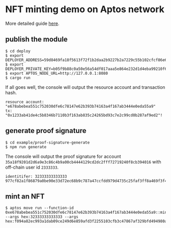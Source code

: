 # NFT minting demo on Aptos network

More detailed guide [here](https://imcoding.online/tutorials/how-to-implement-mint-allowlist-on-aptos).

## publish the module

```shell
$ cd deploy
$ export DEPLOYER_ADDRESS=59d8469fa18f5613f72f1b2daa2b9227b2a7229c55b102cfcf86e685b38d9515
$ export DEPLOYER_PRIVATE_KEY=b05f9b88c0a50e56a54df017aaa5e864e232d1d4eba99210f62331c8d99440ce
$ export APTOS_NODE_URL=http://127.0.0.1:8080
$ cargo run
```

If all goes well, the console will output the resource account and transaction hash.

```shell
resource account: "e678abebea551c752030dfe6c78147e62b393b74163a4f167ab3444e0eda55a9"
tx: "0x1233ab41de4c5b8346b7110b3f163ab835c24265bd93c7e2c99cd0b287af9ed2"!
```

## generate proof signature

```shell
$ cd example/proof-signature-generate
$ npm run generate
```

The console will output the proof signature for account `35a18f9201d2d6a9e3c86c4b9a00cb4444129cd2dc2fff72719240f8cb394016` with off-chain user id `2333333`.

```shell
identitifer: 32333333333333
977cf82a1f86879a0be90e33d72ec68b9c787a47ccfdd979d4735c25faf3ff8a469f3f40bbdb09eb7cb21bfcff79c4401d779d3172cb52fa9996c11b2366810b
```

## mint an NFT

```shell
$ aptos move run --function-id 0xe678abebea551c752030dfe6c78147e62b393b74163a4f167ab3444e0eda55a9::minting::mint_nft --args hex:32333333333333 --args hex:f094a82ec993a1dab09ce249d6e859afd3f2255103cfb3c47867af329bfd494980a7693dc104bc23b320dfa406e66818c160f50dfedf881bdd31e55fa86a9402
```